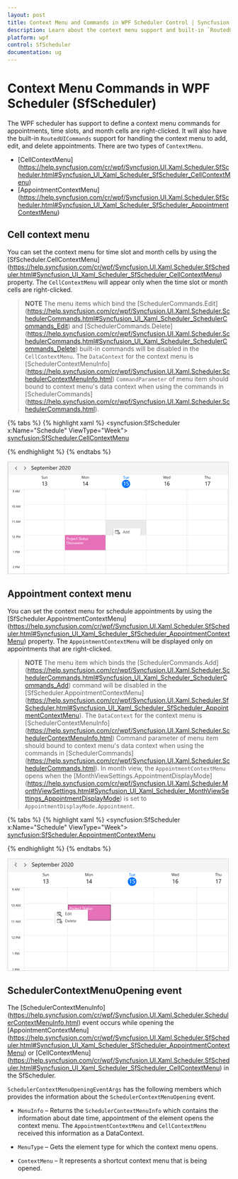 ```yaml
---
layout: post
title: Context Menu and Commands in WPF Scheduler Control | Syncfusion
description: Learn about the context menu support and built-in `RoutedUICommands` support for handling the context menu to add, edit, and delete appointments. 
platform: wpf
control: SfScheduler
documentation: ug
---
```


# Context Menu Commands in WPF Scheduler (SfScheduler)

The WPF scheduler has support to define a context menu commands for appointments, time slots, and month cells are right-clicked. It will also have the built-in `RoutedUICommands` support for handling the context menu to add, edit, and delete appointments. There are two types of `ContextMenu`.

* [CellContextMenu] (https://help.syncfusion.com/cr/wpf/Syncfusion.UI.Xaml.Scheduler.SfScheduler.html#Syncfusion_UI_Xaml_Scheduler_SfScheduler_CellContextMenu)
* [AppointmentContextMenu] (https://help.syncfusion.com/cr/wpf/Syncfusion.UI.Xaml.Scheduler.SfScheduler.html#Syncfusion_UI_Xaml_Scheduler_SfScheduler_AppointmentContextMenu)

## Cell context menu

You can set the context menu for time slot and month cells by using the [SfScheduler.CellContextMenu] (https://help.syncfusion.com/cr/wpf/Syncfusion.UI.Xaml.Scheduler.SfScheduler.html#Syncfusion_UI_Xaml_Scheduler_SfScheduler_CellContextMenu) property. The `CellContextMenu` will appear only when the time slot or month cells are right-clicked.

>**NOTE**
The menu items which bind the [SchedulerCommands.Edit] (https://help.syncfusion.com/cr/wpf/Syncfusion.UI.Xaml.Scheduler.SchedulerCommands.html#Syncfusion_UI_Xaml_Scheduler_SchedulerCommands_Edit) and [SchedulerCommands.Delete] (https://help.syncfusion.com/cr/wpf/Syncfusion.UI.Xaml.Scheduler.SchedulerCommands.html#Syncfusion_UI_Xaml_Scheduler_SchedulerCommands_Delete) built-in commands will be disabled in the `CellContextMenu`.
The `DataContext` for the context menu is [SchedulerContextMenuInfo] (https://help.syncfusion.com/cr/wpf/Syncfusion.UI.Xaml.Scheduler.SchedulerContextMenuInfo.html) `CommandParameter` of menu item should bound to context menu's data context when using the commands in [SchedulerCommands] (https://help.syncfusion.com/cr/wpf/Syncfusion.UI.Xaml.Scheduler.SchedulerCommands.html).

{% tabs %}
{% highlight xaml %}
<syncfusion:SfScheduler x:Name="Schedule" ViewType="Week">
<syncfusion:SfScheduler.CellContextMenu>
<ContextMenu>
<MenuItem Command="{Binding Source={x:Static Member=syncfusion:SchedulerCommands.Add}}" CommandParameter ="{Binding}" CommandTarget="{Binding ElementName=Schedule}" Header="Add">
</MenuItem>
</ContextMenu>
</syncfusion:SfScheduler.CellContextMenu>
</syncfusion:SfScheduler>

{% endhighlight %}
{% endtabs %}

![Cell ContextMenu in WPF Scheduler](ContextMenu/CellContextMenu.png)

## Appointment context menu

You can set the context menu for schedule appointments by using the [SfScheduler.AppointmentContextMenu] (https://help.syncfusion.com/cr/wpf/Syncfusion.UI.Xaml.Scheduler.SfScheduler.html#Syncfusion_UI_Xaml_Scheduler_SfScheduler_AppointmentContextMenu) property. The `AppointmentContextMenu` will be displayed only on appointments that are right-clicked.

>**NOTE**
The menu item which binds the [SchedulerCommands.Add] (https://help.syncfusion.com/cr/wpf/Syncfusion.UI.Xaml.Scheduler.SchedulerCommands.html#Syncfusion_UI_Xaml_Scheduler_SchedulerCommands_Add) command will be disabled in the [SfScheduler.AppointmentContextMenu] (https://help.syncfusion.com/cr/wpf/Syncfusion.UI.Xaml.Scheduler.SfScheduler.html#Syncfusion_UI_Xaml_Scheduler_SfScheduler_AppointmentContextMenu).
The `DataContext` for the context menu is [SchedulerContextMenuInfo] (https://help.syncfusion.com/cr/wpf/Syncfusion.UI.Xaml.Scheduler.SchedulerContextMenuInfo.html) Command parameter of menu item should bound to context menu's data context when using the commands in [SchedulerCommands] (https://help.syncfusion.com/cr/wpf/Syncfusion.UI.Xaml.Scheduler.SchedulerCommands.html).
In month view, the `AppointmentContextMenu` opens when the [MonthViewSettings.AppointmentDisplayMode] (https://help.syncfusion.com/cr/wpf/Syncfusion.UI.Xaml.Scheduler.MonthViewSettings.html#Syncfusion_UI_Xaml_Scheduler_MonthViewSettings_AppointmentDisplayMode) is set to `AppointmentDisplayMode.Appointment`.


{% tabs %}
{% highlight xaml %}
<syncfusion:SfScheduler x:Name="Schedule" ViewType="Week">
<syncfusion:SfScheduler.AppointmentContextMenu>
<ContextMenu>
<MenuItem Command="{Binding Source={x:Static Member=syncfusion:SchedulerCommands.Edit}}"
                    CommandParameter ="{Binding}" CommandTarget="{Binding ElementName=Schedule}"
                    Header="Edit">
</MenuItem>
<MenuItem Command="{Binding Source={x:Static Member=syncfusion:SchedulerCommands.Delete}}"
CommandParameter ="{Binding}"
Header="Delete">
</MenuItem>
</ContextMenu>
</syncfusion:SfScheduler.AppointmentContextMenu>
</syncfusion:SfScheduler>

{% endhighlight %}
{% endtabs %}

![Appointment ContextMenu in WPF Scheduler](ContextMenu/AppointmentContextMenu.png)

## SchedulerContextMenuOpening event

The [SchedulerContextMenuInfo] (https://help.syncfusion.com/cr/wpf/Syncfusion.UI.Xaml.Scheduler.SchedulerContextMenuInfo.html) event occurs while opening the [AppointmentContextMenu] (https://help.syncfusion.com/cr/wpf/Syncfusion.UI.Xaml.Scheduler.SfScheduler.html#Syncfusion_UI_Xaml_Scheduler_SfScheduler_AppointmentContextMenu) or [CellContextMenu] (https://help.syncfusion.com/cr/wpf/Syncfusion.UI.Xaml.Scheduler.SfScheduler.html#Syncfusion_UI_Xaml_Scheduler_SfScheduler_CellContextMenu) in the SfScheduler. 

`SchedulerContextMenuOpeningEventArgs` has the following members which provides the information about the `SchedulerContextMenuOpening` event.

* `MenuInfo` – Returns the `SchedulerContextMenuInfo` which contains the information about date time, appointment of the element opens the context menu. The `AppointmentContextMenu` and `CellContextMenu` received this information as a DataContext.

* `MenuType` – Gets the element type for which the context menu opens.

* `ContextMenu` – It represents a shortcut context menu that is being opened.

